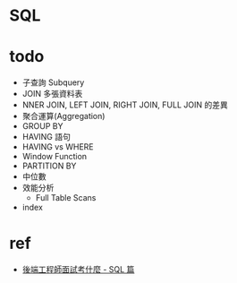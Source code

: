 # SQL 

# todo
* 子查詢 Subquery
* JOIN 多張資料表
* NNER JOIN, LEFT JOIN, RIGHT JOIN, FULL JOIN 的差異
* 聚合運算(Aggregation)
* GROUP BY
* HAVING 語句 
* HAVING vs WHERE
* Window Function
* PARTITION BY
* 中位數
* 效能分析
  * Full Table Scans
* index


# ref
* [後端工程師面試考什麼 - SQL 篇](https://myapollo.com.tw/blog/interview-question-sql/)
